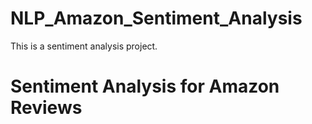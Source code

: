 # NLP_Amazon_Sentiment_Analysis
 This is a sentiment analysis project.
 # Sentiment Analysis for Amazon Reviews


